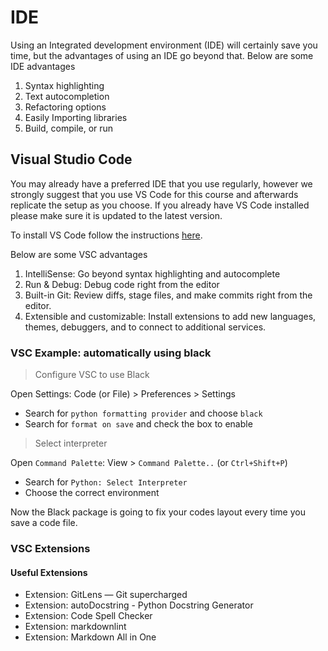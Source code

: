 # IDE

Using an Integrated development environment (IDE) will certainly save you time,
but the advantages of using an IDE go beyond that. Below are some IDE advantages

1. Syntax highlighting
2. Text autocompletion
3. Refactoring options
4. Easily Importing libraries
5. Build, compile, or run

## Visual Studio Code

You may already have a preferred IDE that you use regularly, however we strongly
suggest that you use VS Code for this course and afterwards replicate the setup
as you choose. If you already have VS Code installed please make sure it is
updated to the latest version.

To install VS Code follow the instructions [here](https://code.visualstudio.com/).

Below are some VSC advantages

1. IntelliSense: Go beyond syntax highlighting and autocomplete
2. Run & Debug: Debug code right from the editor
3. Built-in Git: Review diffs, stage files, and make commits right from the editor.
4. Extensible and customizable: Install extensions to add new languages, themes, debuggers, and to connect to additional services.

### VSC Example: automatically using black

> Configure VSC to use Black

Open Settings: Code (or File) > Preferences > Settings

- Search for `python formatting provider` and choose `black`
- Search for `format on save` and check the box to enable

> Select interpreter

Open `Command Palette`: View > `Command Palette..` (or `Ctrl+Shift+P`)

- Search for `Python: Select Interpreter`
- Choose the correct environment

Now the Black package is going to fix your codes layout every time you save a
code file.

### VSC Extensions

#### Useful Extensions

- Extension: GitLens — Git supercharged
- Extension: autoDocstring - Python Docstring Generator
- Extension: Code Spell Checker
- Extension: markdownlint
- Extension: Markdown All in One
